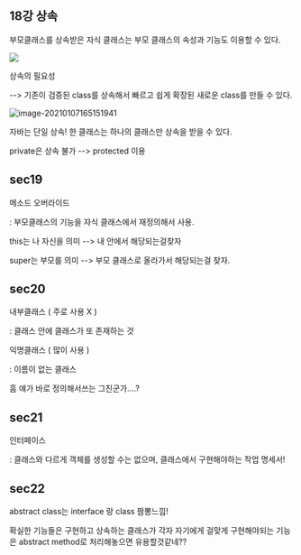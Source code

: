 ## 18강 상속

부모클래스를 상속받은 자식 클래스는 부모 클래스의 속성과 기능도 이용할 수 있다.

![](C:\Users\HyunSeok\AppData\Roaming\Typora\typora-user-images\image-20210107165113424.png)

상속의 필요성

--> 기존이 검증된 class를 상속해서 빠르고 쉽게 확장된 새로운 class를 만들 수 있다.

![image-20210107165151941](C:\Users\HyunSeok\AppData\Roaming\Typora\typora-user-images\image-20210107165151941.png)

자바는 단일 상속! 한 클래스는 하나의 클래스만 상속을 받을 수 있다.

private은 상속 불가 --> protected 이용



## sec19

메소드 오버라이드 

: 부모클래스의 기능을 자식 클래스에서 재정의해서 사용.

this는 나 자신을 의미 --> 내 안에서 해당되는걸찾자

super는 부모를 의미 --> 부모 클래스로 올라가서 해당되는걸 찾자.



## sec20

내부클래스 ( 주로 사용 X )

: 클래스 안에 클래스가 또 존재하는 것



익명클래스 ( 많이 사용 )

: 이름이 없는 클래스

흠 얘가 바로 정의해서쓰는 그친군가....?



## sec21

인터페이스 

: 클래스와 다르게 객체를 생성할 수는 없으며, 클래스에서 구현해야하는 작업 명세서!



## sec22

abstract class는 interface 랑 class 짬뽕느낌!

확실한 기능들은 구현하고 상속하는 클래스가 각자 자기에게 걸맞게 구현해야되는 기능은 abstract method로 처리해놓으면 유용할것같네??